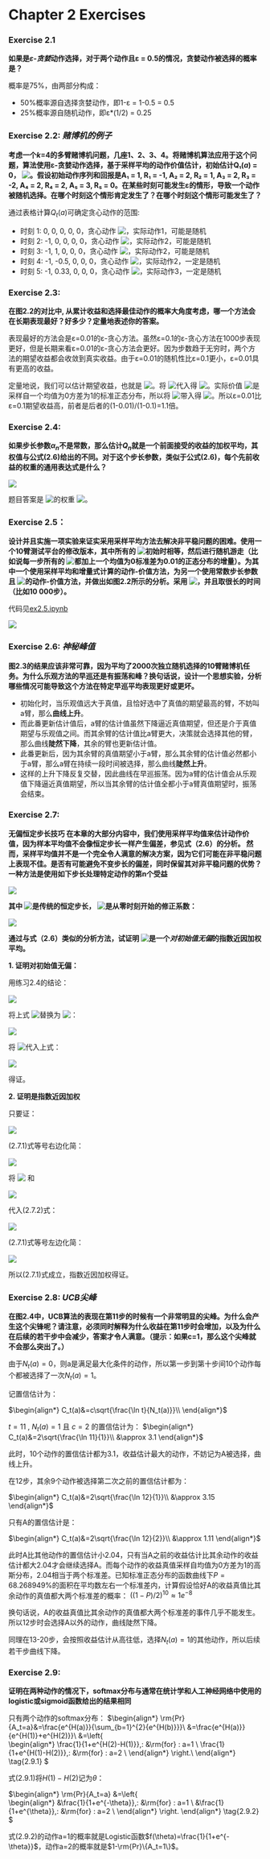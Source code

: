 # Chapter 2 Exercises
### Exercise 2.1
**如果是*ε-贪婪*动作选择，对于两个动作且ε = 0.5的情况，贪婪动作被选择的概率是？**

概率是75%，由两部分构成：
- 50%概率源自选择贪婪动作，即1-ε = 1-0.5 = 0.5
- 25%概率源自随机动作，即ε*(1/2) = 0.25


### Exercise 2.2: *赌博机的例子*
**考虑一个*k*=4的多臂赌博机问题，几座1、2、3、4。将赌博机算法应用于这个问题，算法使用ε-贪婪动作选择，基于采样平均的动作价值估计，初始估计Q₁(*a*) = 0，<!-- $\forall a$ --> <img style="transform: translateY(0.1em); background: white;" src="https://render.githubusercontent.com/render/math?math=%5Cforall%20a">。假设初始动作序列和回报是A₁ = 1, R₁ = -1, A₂ = 2, R₂ = 1, A₃ = 2, R₃ = -2, A₄ = 2, R₄ = 2, A₅ = 3, R₅ = 0。在某些时刻可能发生ε的情形，导致一个动作被随机选择。在哪个时刻这个情形肯定发生了？在哪个时刻这个情形可能发生了？**

通过表格计算$Q_t(a)$可确定贪心动作的范围:

   * 时刻 1:  0, 0, 0, 0, 0，贪心动作<!-- $\in\{1,2,3,4,5\}$ --> <img style="transform: translateY(0.1em); background: white;" src="https://render.githubusercontent.com/render/math?math=%5Cin%5C%7B1%2C2%2C3%2C4%2C5%5C%7D">，实际动作1，可能是随机
   * 时刻 2:  -1, 0, 0, 0, 0，贪心动作<!-- $\in\{2,3,4,5\}$ --> <img style="transform: translateY(0.1em); background: white;" src="https://render.githubusercontent.com/render/math?math=%5Cin%5C%7B2%2C3%2C4%2C5%5C%7D">，实际动作2，可能是随机
   * 时刻 3:  -1, 1, 0, 0, 0，贪心动作<!-- $\in\{2\}$ --> <img style="transform: translateY(0.1em); background: white;" src="https://render.githubusercontent.com/render/math?math=%5Cin%5C%7B2%5C%7D">，实际动作2，可能是随机
   * 时刻 4:  -1, -0.5, 0, 0, 0，贪心动作<!-- $\in\{3,4,5\}$ --> <img style="transform: translateY(0.1em); background: white;" src="https://render.githubusercontent.com/render/math?math=%5Cin%5C%7B3%2C4%2C5%5C%7D">，实际动作2，一定是随机
   * 时刻 5:  -1, 0.33, 0, 0, 0，贪心动作<!-- $\in\{2\}$ --> <img style="transform: translateY(0.1em); background: white;" src="https://render.githubusercontent.com/render/math?math=%5Cin%5C%7B2%5C%7D">，实际动作3，一定是随机

### Exercise 2.3:
**在图2.2的对比中, 从累计收益和选择最佳动作的概率大角度考虑，哪一个方法会在长期表现最好？好多少？定量地表述你的答案。**

表现最好的方法会是ε=0.01的ε-贪心方法。虽然ε=0.1的ε-贪心方法在1000步表现更好，但是长期来看ε=0.01的ε-贪心方法会更好。因为步数趋于无穷时，两个方法的期望收益都会收敛到真实收益。由于ε=0.01的随机性比ε=0.1更小，ε=0.01具有更高的收益。

定量地说，我们可以估计期望收益，也就是<!-- $\mathbb{E}^{\epsilon}[R_t]=(1-\epsilon)\max_a Q_t(a) + \epsilon \sum_{i=1}^{10} Q_t(i)$ --> <img style="transform: translateY(0.1em); background: white;" src="https://render.githubusercontent.com/render/math?math=%5Cmathbb%7BE%7D%5E%7B%5Cepsilon%7D%5BR_t%5D%3D(1-%5Cepsilon)%5Cmax_a%20Q_t(a)%20%2B%20%5Cepsilon%20%5Csum_%7Bi%3D1%7D%5E%7B10%7D%20Q_t(i)">。将<!-- $Q_{t}(a)=q_*(a)$ --> <img style="transform: translateY(0.1em); background: white;" src="https://render.githubusercontent.com/render/math?math=Q_%7Bt%7D(a)%3Dq_*(a)">代入得<!-- $\mathbb{E}^{\epsilon}[R_t]=(1-\epsilon)\max_a q_*(a) + \epsilon \sum_{i=1}^{10} q_*(i)$ --> <img style="transform: translateY(0.1em); background: white;" src="https://render.githubusercontent.com/render/math?math=%5Cmathbb%7BE%7D%5E%7B%5Cepsilon%7D%5BR_t%5D%3D(1-%5Cepsilon)%5Cmax_a%20q_*(a)%20%2B%20%5Cepsilon%20%5Csum_%7Bi%3D1%7D%5E%7B10%7D%20q_*(i)">。实际价值<!-- $q_*(a)$ --> <img style="transform: translateY(0.1em); background: white;" src="https://render.githubusercontent.com/render/math?math=q_*(a)">是采样自一个均值为0方差为1的标准正态分布，所以将<!-- $\sum_{i=1}^{10} q_*(i)=0$ --> <img style="transform: translateY(0.1em); background: white;" src="https://render.githubusercontent.com/render/math?math=%5Csum_%7Bi%3D1%7D%5E%7B10%7D%20q_*(i)%3D0">带入得<!-- $\mathbb{E}^{\epsilon}[R_t]=(1-\epsilon)\max_a q_*(a)$ --> <img style="transform: translateY(0.1em); background: white;" src="https://render.githubusercontent.com/render/math?math=%5Cmathbb%7BE%7D%5E%7B%5Cepsilon%7D%5BR_t%5D%3D(1-%5Cepsilon)%5Cmax_a%20q_*(a)">。所以ε=0.01比ε=0.1期望收益高，前者是后者的(1-0.01)/(1-0.1)=1.1倍。

### Exercise 2.4:
**如果步长参数$\alpha_n$不是常数，那么估计$Q_n$就是一个前面接受的收益的加权平均，其权值与公式(2.6)给出的不同。对于这个步长参数，类似于公式(2.6)，每个先前收益的权重的通用表达式是什么？**

<!-- $\begin{align*}
Q_{n+1}&=Q_n + \alpha_n(R_n-Q_n) \\
&=\alpha_n R_n + (1-\alpha_n)Q_n \\
&=\alpha_n R_n + (1-\alpha_n) (\alpha_{n-1} R_{n-1} + (1-\alpha_{n-1})Q_{n-1}) \\
&=\alpha_n R_n + (1-\alpha_n) \alpha_{n-1} R_{n-1} + (1-\alpha_n)(1-\alpha_{n-1})Q_{n-1} \\
&=\alpha_n R_n + (1-\alpha_n) \alpha_{n-1} R_{n-1} + (1-\alpha_n)(1-\alpha_{n-1})(\alpha_{n-2} R_{n-2} + (1-\alpha_{n-2})Q_{n-2}) \\
&=\alpha_n R_n + (1-\alpha_n) \alpha_{n-1} R_{n-1} + (1-\alpha_n)(1-\alpha_{n-1})\alpha_{n-2} R_{n-2} + (1-\alpha_n)(1-\alpha_{n-1})(1-\alpha_{n-2})Q_{n-2} \\
&=(\prod_{i=1}^n{1-\alpha_i})Q_1 + \sum_{i=1}^{n} (\alpha_i \prod_{j=i+1}^n{1-\alpha_j})R_{i}
\end{align*}$ --> <img style="transform: translateY(0.1em); background: white;" src="https://render.githubusercontent.com/render/math?math=%5Cbegin%7Balign*%7D%0AQ_%7Bn%2B1%7D%26%3DQ_n%20%2B%20%5Calpha_n(R_n-Q_n)%20%5C%5C%0A%26%3D%5Calpha_n%20R_n%20%2B%20(1-%5Calpha_n)Q_n%20%5C%5C%0A%26%3D%5Calpha_n%20R_n%20%2B%20(1-%5Calpha_n)%20(%5Calpha_%7Bn-1%7D%20R_%7Bn-1%7D%20%2B%20(1-%5Calpha_%7Bn-1%7D)Q_%7Bn-1%7D)%20%5C%5C%0A%26%3D%5Calpha_n%20R_n%20%2B%20(1-%5Calpha_n)%20%5Calpha_%7Bn-1%7D%20R_%7Bn-1%7D%20%2B%20(1-%5Calpha_n)(1-%5Calpha_%7Bn-1%7D)Q_%7Bn-1%7D%20%5C%5C%0A%26%3D%5Calpha_n%20R_n%20%2B%20(1-%5Calpha_n)%20%5Calpha_%7Bn-1%7D%20R_%7Bn-1%7D%20%2B%20(1-%5Calpha_n)(1-%5Calpha_%7Bn-1%7D)(%5Calpha_%7Bn-2%7D%20R_%7Bn-2%7D%20%2B%20(1-%5Calpha_%7Bn-2%7D)Q_%7Bn-2%7D)%20%5C%5C%0A%26%3D%5Calpha_n%20R_n%20%2B%20(1-%5Calpha_n)%20%5Calpha_%7Bn-1%7D%20R_%7Bn-1%7D%20%2B%20(1-%5Calpha_n)(1-%5Calpha_%7Bn-1%7D)%5Calpha_%7Bn-2%7D%20R_%7Bn-2%7D%20%2B%20(1-%5Calpha_n)(1-%5Calpha_%7Bn-1%7D)(1-%5Calpha_%7Bn-2%7D)Q_%7Bn-2%7D%20%5C%5C%0A%26%3D(%5Cprod_%7Bi%3D1%7D%5En%7B1-%5Calpha_i%7D)Q_1%20%2B%20%5Csum_%7Bi%3D1%7D%5E%7Bn%7D%20(%5Calpha_i%20%5Cprod_%7Bj%3Di%2B1%7D%5En%7B1-%5Calpha_j%7D)R_%7Bi%7D%0A%5Cend%7Balign*%7D">
题目答案是<!-- $R_i$ --> <img style="transform: translateY(0.1em); background: white;" src="https://render.githubusercontent.com/render/math?math=R_i">的权重<!-- $\alpha_i \prod_{j=i+1}^n{1-\alpha_j}$ --> <img style="transform: translateY(0.1em); background: white;" src="https://render.githubusercontent.com/render/math?math=%5Calpha_i%20%5Cprod_%7Bj%3Di%2B1%7D%5En%7B1-%5Calpha_j%7D">。

### Exercise 2.5：
**设计并且实施一项实验来证实采用采样平均方法去解决非平稳问题的困难。使用一个10臂测试平台的修改版本，其中所有的<!-- $q_*(a)$ --> <img style="transform: translateY(0.1em); background: white;" src="https://render.githubusercontent.com/render/math?math=q_*(a)">初始时相等，然后进行随机游走（比如说每一步所有的<!-- $q_*(a)$ --> <img style="transform: translateY(0.1em); background: white;" src="https://render.githubusercontent.com/render/math?math=q_*(a)">都加上一个均值为0标准差为0.01的正态分布的增量）。为其中一个使用采样平均和增量式计算的动作-价值方法，为另一个使用常数步长参数且<!-- $\alpha=0.1$ --> <img style="transform: translateY(0.1em); background: white;" src="https://render.githubusercontent.com/render/math?math=%5Calpha%3D0.1">的动作-价值方法，并做出如图2.2所示的分析。采用<!-- $\epsilon=0.1$ --> <img style="transform: translateY(0.1em); background: white;" src="https://render.githubusercontent.com/render/math?math=%5Cepsilon%3D0.1">，并且取很长的时间（比如10 000步）。**


代码见[ex2.5.ipynb](./ex2.5.ipynb)

<img src="./ex2.5_output.png">


### Exercise 2.6: *神秘峰值*
**图2.3的结果应该非常可靠，因为平均了2000次独立随机选择的10臂赌博机任务。为什么乐观方法的早巡还是有振荡和峰？换句话说，设计一个思想实验，分析哪些情况可能导致这个方法在特定早巡平均表现更好或更坏。**

- 初始化时，当乐观值远大于真值，且恰好选中了真值的期望最高的臂，不妨叫a臂，那么**曲线上升**。
- 而此番更新估计值后，a臂的估计值虽然下降逼近真值期望，但还是介于真值期望与乐观值之间。而其余臂的估计值比a臂更大，决策就会选择其他的臂，那么曲线**陡然下降**，其余的臂也更新估计值。
- 此番更新后，因为其余臂的真值期望小于a臂，那么其余臂的估计值必然都小于a臂，那么a臂在持续一段时间被选择，那么曲线**陡然上升**。
- 这样的上升下降反复交替，因此曲线在早巡振荡。因为a臂的估计值会从乐观值下降逼近真值期望，所以当其余臂的估计值全都小于a臂真值期望时，振荡会结束。

### Exercise 2.7:
**无偏恒定步长技巧 在本章的大部分内容中，我们使用采样平均值来估计动作价值，因为样本平均值不会像恒定步长一样产生偏差，参见式（2.6）的分析。 然而，采样平均值并不是一个完全令人满意的解决方案，因为它们可能在非平稳问题上表现不佳。是否有可能避免不变步长的偏差，同时保留其对非平稳问题的优势？一种方法是使用如下步长处理特定动作的第n个受益**

<!-- $\beta_n\doteq\alpha/\bar{o}_n,$ --> <img style="transform: translateY(0.1em); background: white;" src="https://render.githubusercontent.com/render/math?math=%5Cbeta_n%5Cdoteq%5Calpha%2F%5Cbar%7Bo%7D_n%2C">

**其中<!-- $\alpha>0$ --> <img style="transform: translateY(0.1em); background: white;" src="https://render.githubusercontent.com/render/math?math=%5Calpha%3E0">是传统的恒定步长，<!-- $\bar{o}_n$ --> <img style="transform: translateY(0.1em); background: white;" src="https://render.githubusercontent.com/render/math?math=%5Cbar%7Bo%7D_n">是从零时刻开始的修正系数：**

<!-- $\bar{o}_n\doteq\bar{o}_{n-1}+\alpha(1-\bar{o}_{n-1}), \mathrm{for} \: n\ge0, \mathrm{with} \: \bar{o} \doteq 0$ --> <img style="transform: translateY(0.1em); background: white;" src="https://render.githubusercontent.com/render/math?math=%5Cbar%7Bo%7D_n%5Cdoteq%5Cbar%7Bo%7D_%7Bn-1%7D%2B%5Calpha(1-%5Cbar%7Bo%7D_%7Bn-1%7D)%2C%20%5Cmathrm%7Bfor%7D%20%5C%3A%20n%5Cge0%2C%20%5Cmathrm%7Bwith%7D%20%5C%3A%20%5Cbar%7Bo%7D%20%5Cdoteq%200">

**通过与式（2.6）类似的分析方法，试证明<!-- $Q_n$ --> <img style="transform: translateY(0.1em); background: white;" src="https://render.githubusercontent.com/render/math?math=Q_n">是一个*对初始值无偏*的指数近因加权平均。**

**1. 证明对初始值无偏：**

用练习2.4的结论：

<!-- $\begin{align*}
Q_{n+1}&=Q_n + \alpha_n(R_n-Q_n) \\
&=(\prod_{i=1}^n{1-\alpha_i})Q_1 + \sum_{i=1}^{n} (\alpha_i \prod_{j=i+1}^n{1-\alpha_j})R_{i}
\end{align*}$ --> <img style="transform: translateY(0.1em); background: white;" src="https://render.githubusercontent.com/render/math?math=%5Cbegin%7Balign*%7D%0AQ_%7Bn%2B1%7D%26%3DQ_n%20%2B%20%5Calpha_n(R_n-Q_n)%20%5C%5C%0A%26%3D(%5Cprod_%7Bi%3D1%7D%5En%7B1-%5Calpha_i%7D)Q_1%20%2B%20%5Csum_%7Bi%3D1%7D%5E%7Bn%7D%20(%5Calpha_i%20%5Cprod_%7Bj%3Di%2B1%7D%5En%7B1-%5Calpha_j%7D)R_%7Bi%7D%0A%5Cend%7Balign*%7D">

将上式<!-- $\alpha_i$ --> <img style="transform: translateY(0.1em); background: white;" src="https://render.githubusercontent.com/render/math?math=%5Calpha_i">替换为<!-- $\beta_i$ --> <img style="transform: translateY(0.1em); background: white;" src="https://render.githubusercontent.com/render/math?math=%5Cbeta_i">：

<!-- $\begin{align*}
Q_{n+1}&=Q_n + \beta_n(R_n-Q_n) \\
&=(\prod_{i=1}^n{1-\beta_i})Q_1 + \sum_{i=1}^{n} (\beta_i \prod_{j=i+1}^n{1-\beta_j})R_{i}
\end{align*}$ --> <img style="transform: translateY(0.1em); background: white;" src="https://render.githubusercontent.com/render/math?math=%5Cbegin%7Balign*%7D%0AQ_%7Bn%2B1%7D%26%3DQ_n%20%2B%20%5Cbeta_n(R_n-Q_n)%20%5C%5C%0A%26%3D(%5Cprod_%7Bi%3D1%7D%5En%7B1-%5Cbeta_i%7D)Q_1%20%2B%20%5Csum_%7Bi%3D1%7D%5E%7Bn%7D%20(%5Cbeta_i%20%5Cprod_%7Bj%3Di%2B1%7D%5En%7B1-%5Cbeta_j%7D)R_%7Bi%7D%0A%5Cend%7Balign*%7D">

将<!-- $\beta_1=\alpha/\bar{o}_1=\alpha/(\bar{o}_0+\alpha(1-\bar{o}_0))=\alpha/(0+\alpha(1-0))=\alpha/\alpha=1$ --> <img style="transform: translateY(0.1em); background: white;" src="https://render.githubusercontent.com/render/math?math=%5Cbeta_1%3D%5Calpha%2F%5Cbar%7Bo%7D_1%3D%5Calpha%2F(%5Cbar%7Bo%7D_0%2B%5Calpha(1-%5Cbar%7Bo%7D_0))%3D%5Calpha%2F(0%2B%5Calpha(1-0))%3D%5Calpha%2F%5Calpha%3D1">代入上式：

<!-- $
Q_{n+1}=\sum_{i=1}^{n} (\beta_i \prod_{j=i+1}^n{1-\beta_j})R_{i}
$ --> <img style="transform: translateY(0.1em); background: white;" src="https://render.githubusercontent.com/render/math?math=Q_%7Bn%2B1%7D%3D%5Csum_%7Bi%3D1%7D%5E%7Bn%7D%20(%5Cbeta_i%20%5Cprod_%7Bj%3Di%2B1%7D%5En%7B1-%5Cbeta_j%7D)R_%7Bi%7D">

得证。

**2. 证明是指数近因加权**

只要证：

<!-- $\begin{align*}
\frac{\beta_k \prod_{j=k+1}^n{1-\beta_j}}{\beta_{k+1} \prod_{j=k+2}^n{1-\beta_j}}=\frac{\beta_1 \prod_{j=2}^n{1-\beta_j}}{\beta_{2} \prod_{j=3}^n{1-\beta_j}} \tag{2.7.1}
\end{align*}$ --> <img style="transform: translateY(0.1em); background: white;" src="https://render.githubusercontent.com/render/math?math=%5Cbegin%7Balign*%7D%0A%5Cfrac%7B%5Cbeta_k%20%5Cprod_%7Bj%3Dk%2B1%7D%5En%7B1-%5Cbeta_j%7D%7D%7B%5Cbeta_%7Bk%2B1%7D%20%5Cprod_%7Bj%3Dk%2B2%7D%5En%7B1-%5Cbeta_j%7D%7D%3D%5Cfrac%7B%5Cbeta_1%20%5Cprod_%7Bj%3D2%7D%5En%7B1-%5Cbeta_j%7D%7D%7B%5Cbeta_%7B2%7D%20%5Cprod_%7Bj%3D3%7D%5En%7B1-%5Cbeta_j%7D%7D%20%5Ctag%7B2.7.1%7D%0A%5Cend%7Balign*%7D">

(2.7.1)式等号右边化简：

<!-- $\begin{align*}
\frac{\beta_1 \prod_{j=2}^n{1-\beta_j}}{\beta_{2} \prod_{j=3}^n{1-\beta_j}}=\frac{\beta_1(1-\beta_2)}{\beta_2}\tag{2.7.2}
\end{align*}$ --> <img style="transform: translateY(0.1em); background: white;" src="https://render.githubusercontent.com/render/math?math=%5Cbegin%7Balign*%7D%0A%5Cfrac%7B%5Cbeta_1%20%5Cprod_%7Bj%3D2%7D%5En%7B1-%5Cbeta_j%7D%7D%7B%5Cbeta_%7B2%7D%20%5Cprod_%7Bj%3D3%7D%5En%7B1-%5Cbeta_j%7D%7D%3D%5Cfrac%7B%5Cbeta_1(1-%5Cbeta_2)%7D%7B%5Cbeta_2%7D%5Ctag%7B2.7.2%7D%0A%5Cend%7Balign*%7D">

将<!-- $\beta_1=1$ --> <img style="transform: translateY(0.1em); background: white;" src="https://render.githubusercontent.com/render/math?math=%5Cbeta_1%3D1"> 和 

<!-- $\begin{align*}
\beta_2&=\alpha/\bar{o}_2\\
&=\alpha/(\bar{o}_1+\alpha(1-\bar{o}_1))\\
&=\alpha/(\alpha+\alpha(1-\alpha))\\
&=\alpha/(2\alpha-\alpha^2)\\
&=\frac{1}{2-\alpha}
\end{align*}$ --> <img style="transform: translateY(0.1em); background: white;" src="https://render.githubusercontent.com/render/math?math=%5Cbegin%7Balign*%7D%0A%5Cbeta_2%26%3D%5Calpha%2F%5Cbar%7Bo%7D_2%5C%5C%0A%26%3D%5Calpha%2F(%5Cbar%7Bo%7D_1%2B%5Calpha(1-%5Cbar%7Bo%7D_1))%5C%5C%0A%26%3D%5Calpha%2F(%5Calpha%2B%5Calpha(1-%5Calpha))%5C%5C%0A%26%3D%5Calpha%2F(2%5Calpha-%5Calpha%5E2)%5C%5C%0A%26%3D%5Cfrac%7B1%7D%7B2-%5Calpha%7D%0A%5Cend%7Balign*%7D"> 

代入(2.7.2)式：

<!-- $\begin{align*}
\frac{\beta_1 \prod_{j=2}^n{1-\beta_j}}{\beta_{2} \prod_{j=3}^n{1-\beta_j}}&=\frac{1(1-\frac{1}{2-\alpha})}{\frac{1}{2-\alpha}}\\
&=\frac{\frac{1-\alpha}{2-\alpha}}{\frac{1}{2-\alpha}}\\
&=1-\alpha\tag{2.7.3}
\end{align*}$ --> <img style="transform: translateY(0.1em); background: white;" src="https://render.githubusercontent.com/render/math?math=%5Cbegin%7Balign*%7D%0A%5Cfrac%7B%5Cbeta_1%20%5Cprod_%7Bj%3D2%7D%5En%7B1-%5Cbeta_j%7D%7D%7B%5Cbeta_%7B2%7D%20%5Cprod_%7Bj%3D3%7D%5En%7B1-%5Cbeta_j%7D%7D%26%3D%5Cfrac%7B1(1-%5Cfrac%7B1%7D%7B2-%5Calpha%7D)%7D%7B%5Cfrac%7B1%7D%7B2-%5Calpha%7D%7D%5C%5C%0A%26%3D%5Cfrac%7B%5Cfrac%7B1-%5Calpha%7D%7B2-%5Calpha%7D%7D%7B%5Cfrac%7B1%7D%7B2-%5Calpha%7D%7D%5C%5C%0A%26%3D1-%5Calpha%5Ctag%7B2.7.3%7D%0A%5Cend%7Balign*%7D">

(2.7.1)式等号左边化简：

<!-- $\begin{align*}
\frac{\beta_k \prod_{j=k+1}^n{1-\beta_j}}{\beta_{k+1} \prod_{j=k+2}^n{1-\beta_j}}&=\frac{\beta_k(1-\beta_{k+1})}{\beta_{k+1}} \\
&=\frac{\beta_k}{\beta_{k+1}}-\beta_k\\
&=\frac{\alpha/\bar{o}_k}{\alpha/\bar{o}_{k+1}}-\alpha/\bar{o}_k\\
&=\frac{\bar{o}_{k+1}-\alpha}{\bar{o}_{k}}\\
&=\frac{\bar{o}_k+\alpha(1-\bar{o}_k)-\alpha}{\bar{o}_k}\\
&=1-\alpha
\tag{2.7.4}
\end{align*}$ --> <img style="transform: translateY(0.1em); background: white;" src="https://render.githubusercontent.com/render/math?math=%5Cbegin%7Balign*%7D%0A%5Cfrac%7B%5Cbeta_k%20%5Cprod_%7Bj%3Dk%2B1%7D%5En%7B1-%5Cbeta_j%7D%7D%7B%5Cbeta_%7Bk%2B1%7D%20%5Cprod_%7Bj%3Dk%2B2%7D%5En%7B1-%5Cbeta_j%7D%7D%26%3D%5Cfrac%7B%5Cbeta_k(1-%5Cbeta_%7Bk%2B1%7D)%7D%7B%5Cbeta_%7Bk%2B1%7D%7D%20%5C%5C%0A%26%3D%5Cfrac%7B%5Cbeta_k%7D%7B%5Cbeta_%7Bk%2B1%7D%7D-%5Cbeta_k%5C%5C%0A%26%3D%5Cfrac%7B%5Calpha%2F%5Cbar%7Bo%7D_k%7D%7B%5Calpha%2F%5Cbar%7Bo%7D_%7Bk%2B1%7D%7D-%5Calpha%2F%5Cbar%7Bo%7D_k%5C%5C%0A%26%3D%5Cfrac%7B%5Cbar%7Bo%7D_%7Bk%2B1%7D-%5Calpha%7D%7B%5Cbar%7Bo%7D_%7Bk%7D%7D%5C%5C%0A%26%3D%5Cfrac%7B%5Cbar%7Bo%7D_k%2B%5Calpha(1-%5Cbar%7Bo%7D_k)-%5Calpha%7D%7B%5Cbar%7Bo%7D_k%7D%5C%5C%0A%26%3D1-%5Calpha%0A%5Ctag%7B2.7.4%7D%0A%5Cend%7Balign*%7D">

所以(2.7.1)式成立，指数近因加权得证。

### Exercise 2.8: *UCB尖峰*
**在图2.4中，UCB算法的表现在第11步的时候有一个非常明显的尖峰。为什么会产生这个尖锋呢？请注意，必须同时解释为什么收益在第11步时会增加，以及为什么在后续的若干步中会减少，答案才令人满意。（提示：如果c=1，那么这个尖峰就不会那么突出了。）**

由于$N_t(a)=0$，则a是满足最大化条件的动作，所以第一步到第十步间10个动作每个都被选择了一次$N_t(a)=1$。

记置信估计为：

$\begin{align*}
C_t(a)&=c\sqrt{\frac{\ln t}{N_t(a)}}\\
\end{align*}$

$t=11$ , $N_t(a)=1$ 且 $c=2$ 的置信估计为：
$\begin{align*}
C_t(a)&=2\sqrt{\frac{\ln 11}{1}}\\
&\approx 3.1
\end{align*}$

此时，10个动作的置信估计都为3.1，收益估计最大的动作，不妨记为A被选择，曲线上升。

在12步，其余9个动作被选择第二次之前的置信估计都为：

$\begin{align*}
C_t(a)&=2\sqrt{\frac{\ln 12}{1}}\\
&\approx 3.15
\end{align*}$

只有A的置信估计是：

$\begin{align*}
C_t(a)&=2\sqrt{\frac{\ln 12}{2}}\\
&\approx 1.11
\end{align*}$

此时A比其他动作的置信估计小2.04，只有当A之前的收益估计比其余动作的收益估计都大2.04才会继续选择A。而每个动作的收益真值采样自均值为0方差为1的高斯分布，2.04相当于两个标准差。已知标准正态分布的函数曲线下$P=68.268949\%$的面积在平均数左右一个标准差内，计算假设恰好A的收益真值比其余动作的真值都大两个标准差的概率：
$((1-P)/2)^{10}\approx1e^{-8}$

换句话说，A的收益真值比其余动作的真值都大两个标准差的事件几乎不能发生。所以12步时会选择A以外的动作，曲线陡然下降。

同理在13-20步，会按照收益估计从高往低，选择$N_t(a)=1$的其他动作，所以后续若干步曲线下降。

### Exercise 2.9:
**证明在两种动作的情况下，softmax分布与通常在统计学和人工神经网络中使用的logistic或sigmoid函数给出的结果相同**

只有两个动作的softmax分布：
$\begin{align*}
\rm{Pr}\{A_t=a\}&=\frac{e^{H(a)}}{\sum_{b=1}^{2}{e^{H(b)}}}\\
&=\frac{e^{H(a)}}{e^{H(1)}+e^{H(2)}}\\
&=\left\{\
\begin{align*}
\frac{1}{1+e^{H(2)-H(1)}},\: &\rm{for} \: a=1 \\
\frac{1}{1+e^{H(1)-H(2)}},\: &\rm{for} \: a=2 \\
\end{align*}
\right.\\
\end{align*}
\tag{2.9.1}
$

式(2.9.1)将$H(1)-H(2)$记为$\theta$：

$\begin{align*}
\rm{Pr}\{A_t=a\}
&=\left\{\
\begin{align*}
&\frac{1}{1+e^{-\theta}},\: &\rm{for} \: a=1 \\
&\frac{1}{1+e^{\theta}},\: &\rm{for} \: a=2 \\
\end{align*}
\right.
\end{align*}
\tag{2.9.2}
$

式(2.9.2)的动作a=1的概率就是Logistic函数$f(\theta)=\frac{1}{1+e^{-\theta}}$，动作a=2的概率就是$1-\rm{Pr}\{A_t=1\}$。


